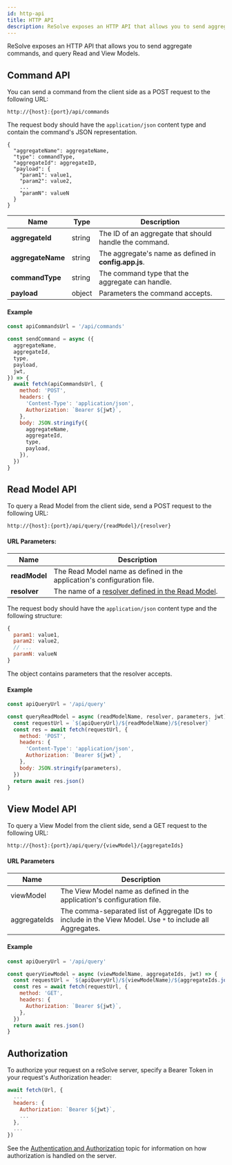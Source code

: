 ```yaml
---
id: http-api
title: HTTP API
description: ReSolve exposes an HTTP API that allows you to send aggregate commands, and query Read and View Models.
---
```


ReSolve exposes an HTTP API that allows you to send aggregate commands, and query Read and View Models.

## Command API

You can send a command from the client side as a POST request to the following URL:

```
http://{host}:{port}/api/commands
```

The request body should have the `application/json` content type and contain the command's JSON representation.

```
{
  "aggregateName": aggregateName,
  "type": commandType,
  "aggregateId": aggregateID,
  "payload": {
    "param1": value1,
    "param2": value2,
    ...
    "paramN": valueN
  }
}
```

| Name              | Type   | Description                                            |
| ----------------- | ------ | ------------------------------------------------------ |
| **aggregateId**   | string | The ID of an aggregate that should handle the command. |
| **aggregateName** | string | The aggregate's name as defined in **config.app.js**.  |
| **commandType**   | string | The command type that the aggregate can handle.        |
| **payload**       | object | Parameters the command accepts.                        |

#### Example

```js
const apiCommandsUrl = '/api/commands'

const sendCommand = async ({
  aggregateName,
  aggregateId,
  type,
  payload,
  jwt,
}) => {
  await fetch(apiCommandsUrl, {
    method: 'POST',
    headers: {
      'Content-Type': 'application/json',
      Authorization: `Bearer ${jwt}`,
    },
    body: JSON.stringify({
      aggregateName,
      aggregateId,
      type,
      payload,
    }),
  })
}
```

## Read Model API

To query a Read Model from the client side, send a POST request to the following URL:

```
http://{host}:{port}/api/query/{readModel}/{resolver}
```

#### URL Parameters:

| Name          | Description                                                             |
| ------------- | ----------------------------------------------------------------------- |
| **readModel** | The Read Model name as defined in the application's configuration file. |
| **resolver**  | The name of a [resolver defined in the Read Model](#resolvers).         |

The request body should have the `application/json` content type and the following structure:

```js
{
  param1: value1,
  param2: value2,
  // ...
  paramN: valueN
}
```

The object contains parameters that the resolver accepts.

#### Example

```js
const apiQueryUrl = '/api/query'

const queryReadModel = async (readModelName, resolver, parameters, jwt) => {
  const requestUrl = `${apiQueryUrl}/${readModelName}/${resolver}`
  const res = await fetch(requestUrl, {
    method: 'POST',
    headers: {
      'Content-Type': 'application/json',
      Authorization: `Bearer ${jwt}`,
    },
    body: JSON.stringify(parameters),
  })
  return await res.json()
}
```

## View Model API

To query a View Model from the client side, send a GET request to the following URL:

```
http://{host}:{port}/api/query/{viewModel}/{aggregateIds}
```

#### URL Parameters

| Name         | Description                                                                                                |
| ------------ | ---------------------------------------------------------------------------------------------------------- |
| viewModel    | The View Model name as defined in the application's configuration file.                                    |
| aggregateIds | The comma-separated list of Aggregate IDs to include in the View Model. Use `*` to include all Aggregates. |

#### Example

```js
const apiQueryUrl = '/api/query'

const queryViewModel = async (viewModelName, aggregateIds, jwt) => {
  const requestUrl = `${apiQueryUrl}/${viewModelName}/${aggregateIds.join(',')}`
  const res = await fetch(requestUrl, {
    method: 'GET',
    headers: {
      Authorization: `Bearer ${jwt}`,
    },
  })
  return await res.json()
}
```

## Authorization

To authorize your request on a reSolve server, specify a Bearer Token in your request's Authorization header:

```js
await fetch(Url, {
  ...
  headers: {
    Authorization: `Bearer ${jwt}`,
    ...
  },
  ...
})
```

See the [Authentication and Authorization](../../authentication-and-authorization.md) topic for information on how authorization is handled on the server.
